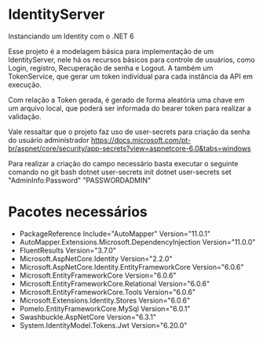 # IdentityServer
Instanciando um Identity com o .NET 6

Esse projeto é a modelagem básica para implementação de um IdentityServer, nele há os recursos básicos para controle de usuários, como Login, registro, Recuperação de senha e Logout. A também um TokenService, que gerar um token indivídual para cada instância da API em execução.

Com relação a Token gerada, é gerado de forma aleatória uma chave em um arquivo local, que poderá ser informada do bearer token para realizar a validação.

Vale ressaltar que o projeto faz uso de user-secrets para criação da senha do usuário administrador
https://docs.microsoft.com/pt-br/aspnet/core/security/app-secrets?view=aspnetcore-6.0&tabs=windows

Para realizar a criação do campo necessário basta executar o seguinte comando no git bash
dotnet user-secrets init
dotnet user-secrets set "AdminInfo:Password" "PASSWORDADMIN"

# Pacotes necessários

* PackageReference Include="AutoMapper" Version="11.0.1"
* AutoMapper.Extensions.Microsoft.DependencyInjection Version="11.0.0"
* FluentResults Version="3.7.0"
* Microsoft.AspNetCore.Identity Version="2.2.0"
* Microsoft.AspNetCore.Identity.EntityFrameworkCore Version="6.0.6"
* Microsoft.EntityFrameworkCore Version="6.0.6"
* Microsoft.EntityFrameworkCore.Relational Version="6.0.6"
* Microsoft.EntityFrameworkCore.Tools Version="6.0.6"
* Microsoft.Extensions.Identity.Stores Version="6.0.6"
* Pomelo.EntityFrameworkCore.MySql Version="6.0.1"
* Swashbuckle.AspNetCore Version="6.3.1"
* System.IdentityModel.Tokens.Jwt Version="6.20.0"
